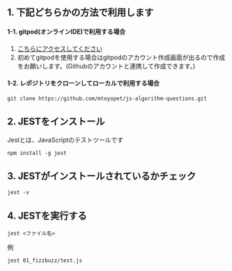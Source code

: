 
## 1. 下記どちらかの方法で利用します

#### 1-1. gitpod(オンラインIDE)で利用する場合
1. [こちらにアクセスしてください](https://gitpod.io/#https://github.com/mtoyopet/js-algorithm-questions)
2. 初めてgitpodを使用する場合はgitpodのアカウント作成画面が出るので作成をお願いします。(Githubのアカウントと連携して作成できます。)

#### 1-2. レポジトリをクローンしてローカルで利用する場合
```
git clone https://github.com/mtoyopet/js-algorithm-questions.git
```

## 2. JESTをインストール
Jestとは、JavaScriptのテストツールです

```
npm install -g jest
```

## 3. JESTがインストールされているかチェック
```
jest -v
```

## 4. JESTを実行する
```
jest <ファイル名>
```

例
```
jest 01_fizzbuzz/test.js
```
